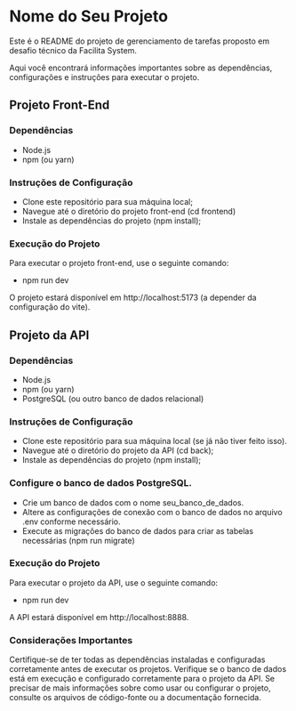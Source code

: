
# Nome do Seu Projeto
Este é o README do projeto de gerenciamento de tarefas proposto em desafio técnico da Facilita System. 

Aqui você encontrará informações importantes sobre as dependências, configurações e instruções para executar o projeto.

## Projeto Front-End
### Dependências
- Node.js
- npm (ou yarn)

### Instruções de Configuração
- Clone este repositório para sua máquina local;
- Navegue até o diretório do projeto front-end (cd frontend)
- Instale as dependências do projeto (npm install);

### Execução do Projeto
Para executar o projeto front-end, use o seguinte comando:
- npm run dev

O projeto estará disponível em http://localhost:5173 (a depender da configuração do vite).

## Projeto da API
### Dependências
- Node.js
- npm (ou yarn)
- PostgreSQL (ou outro banco de dados relacional)

### Instruções de Configuração

- Clone este repositório para sua máquina local (se já não tiver feito isso).
- Navegue até o diretório do projeto da API (cd back);
- Instale as dependências do projeto (npm install);

### Configure o banco de dados PostgreSQL.
- Crie um banco de dados com o nome seu_banco_de_dados.
- Altere as configurações de conexão com o banco de dados no arquivo .env conforme necessário.
- Execute as migrações do banco de dados para criar as tabelas necessárias (npm run migrate)

### Execução do Projeto
Para executar o projeto da API, use o seguinte comando:
- npm run dev

A API estará disponível em http://localhost:8888.

### Considerações Importantes
Certifique-se de ter todas as dependências instaladas e configuradas corretamente antes de executar os projetos.
Verifique se o banco de dados está em execução e configurado corretamente para o projeto da API.
Se precisar de mais informações sobre como usar ou configurar o projeto, consulte os arquivos de código-fonte ou a documentação fornecida.